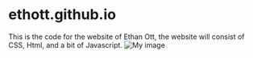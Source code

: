 # ethott.github.io
This is the code for the website of Ethan Ott, the website will consist of CSS, Html, and a bit of Javascript. 
![My image](ethott.github.com/ethott.github.io/img/ReadMeImage.jpg.psd)



